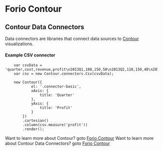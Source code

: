 # Forio Contour
## Contour Data Connectors

Data connectors are libraries that connect data sources to [Contour](http://forio.com/labs/contour) visualizations.

#### Example CSV connector

```
    var csvData = 'quarter,cost,revenue,profit\n2013Q1,100,150,50\n2013Q2,110,150,40\n2013Q3,90,180,90\n2013Q4,105,190,85'
    var csv = new Contour.connectors.Csv(csvData);

    new Contour({
            el: '.connector-basic',
            xAxis: {
                title: 'Quarter'
            },
            yAxis: {
                title: 'Profit'
            }
        })
        .cartesian()
        .column(csv.measure('profit'))
        .render();

```


Want to learn more about Contour? goto [Forio Contour](http://forio.com/contour)
Want to learn more about Contour Data Connectors? goto [Forio Contour](http://forio.com/contour/gallery.html#/connector)
